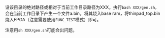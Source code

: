 设该目录的绝对路径或相对于当前工作目录路径为XXX。执行`bash XXX/gen.sh`，会在当前工作目录下产生一个文件a.bin。将其烧入base ram，将thinpad_top.bin烧入FPGA（注意需要使用`FUNC_TEST`模式）即可。

注意用`sh XXX/gen.sh`可能会出问题。